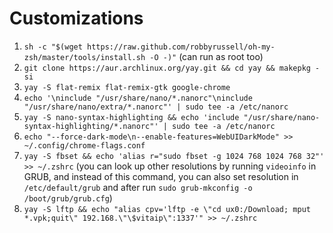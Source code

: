 # Customizations
1. `sh -c "$(wget https://raw.github.com/robbyrussell/oh-my-zsh/master/tools/install.sh -O -)"` (can run as root too)
2. `git clone https://aur.archlinux.org/yay.git && cd yay && makepkg -si`
3. `yay -S flat-remix flat-remix-gtk google-chrome`
4. `echo '\ninclude "/usr/share/nano/*.nanorc"\ninclude "/usr/share/nano/extra/*.nanorc"' | sudo tee -a /etc/nanorc`
5. `yay -S nano-syntax-highlighting && echo 'include "/usr/share/nano-syntax-highlighting/*.nanorc"' | sudo tee -a /etc/nanorc`
6. `echo "--force-dark-mode\n--enable-features=WebUIDarkMode" >> ~/.config/chrome-flags.conf`
7. `yay -S fbset && echo 'alias r="sudo fbset -g 1024 768 1024 768 32"' >> ~/.zshrc` (you can look up other resolutions by running `videoinfo` in GRUB,
and instead of this command, you can also set resolution in `/etc/default/grub` and after run `sudo grub-mkconfig -o /boot/grub/grub.cfg`)
8. `yay -S lftp && echo "alias cpv='lftp -e \"cd ux0:/Download; mput *.vpk;quit\" 192.168.\"\$vitaip\":1337'" >> ~/.zshrc`
